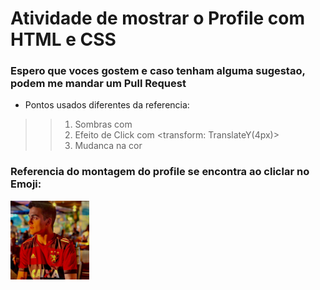 # Atividade de mostrar o Profile com HTML e CSS

### Espero que voces gostem e caso tenham alguma sugestao, podem me mandar um Pull Request

- Pontos usados diferentes da referencia:
>> 1. Sombras com <Box-Shadow>
>> 2. Efeito de Click com <transform: TranslateY(4px)>
>> 3. Mudanca na cor

### Referencia do montagem do profile se encontra ao cliclar no Emoji:

<a href="https://www.youtube.com/watch?v=np3L1lb-Uvs"> <img src="imagens/perfil.jpg" alt="" style="width:25%;height:25%;"> </a>
